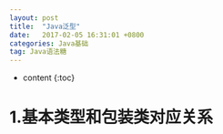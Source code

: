 ```yaml
---
layout: post
title:  "Java泛型"
date:   2017-02-05 16:31:01 +0800
categories: Java基础
tag: Java语法糖
---
```


* content
{:toc}

1.基本类型和包装类对应关系
=======================================
